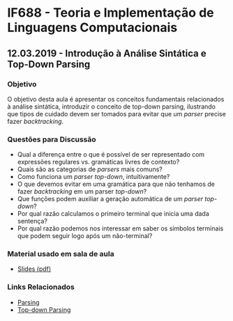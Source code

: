 # IF688 - Teoria e Implementação de Linguagens Computacionais

## 12.03.2019 - Introdução à Análise Sintática e Top-Down Parsing

### Objetivo

O objetivo desta aula é apresentar os conceitos fundamentais relacionados à análise sintática, introduzir o conceito de top-down parsing, ilustrando que tipos de cuidado devem ser tomados para evitar que um _parser_ precise fazer _backtracking_.

### Questões para Discussão

- Qual a diferença entre o que é possível de ser representado com expressões regulares vs. gramáticas livres de contexto?
- Quais são as categorias de _parsers_ mais comuns?
- Como funciona um _parser top-down_, intuitivamente?
- O que devemos evitar em uma gramática para que não tenhamos de fazer _backtracking_ em um parser _top-down_?
- Que funções podem auxiliar a geração automática de um _parser top-down_?
- Por qual razão calculamos o primeiro terminal que inicia uma dada sentença? 
- Por qual razão podemos nos interessar em saber os símbolos terminais que podem seguir logo após um não-terminal?

### Material usado em sala de aula

- [Slides (pdf)](https://drive.google.com/open?id=1872kAZA63zMst4QgY30rrSqF-xlGHiUr)

### Links Relacionados

- [Parsing](https://en.wikipedia.org/wiki/Parsing)
- [Top-down Parsing](https://en.wikipedia.org/wiki/Top-down_parsing)